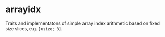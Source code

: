 # arrayidx

Traits and implementatons of simple array index arithmetic based on fixed size
slices, e.g. `[usize; 3]`.
